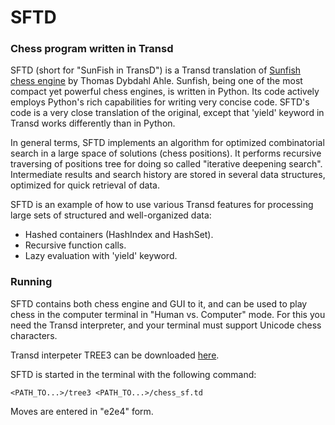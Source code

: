 # SFTD
### Chess program written in Transd

SFTD (short for "SunFish in TransD") is a Transd translation of [Sunfish chess engine](https://github.com/thomasahle/sunfish) by Thomas Dybdahl Ahle. Sunfish, being one of the most compact yet powerful chess engines, is written in Python. Its code actively employs Python's rich capabilities for writing very concise code. SFTD's code is a very close translation of the original, except that 'yield' keyword in Transd works differently than in Python.

In general terms, SFTD implements an algorithm for optimized combinatorial search in a large space of solutions (chess positions). It performs recursive traversing of positions tree for doing so called "iterative deepening search". Intermediate results and search history are stored in several data structures, optimized for quick retrieval of data.

SFTD is an example of how to use various Transd features for processing large sets of structured and well-organized data: 

* Hashed containers (HashIndex and HashSet). 
* Recursive function calls.
* Lazy evaluation with 'yield' keyword.

### Running

SFTD contains both chess engine and GUI to it, and can be used to play chess in the computer terminal in "Human vs. Computer" mode. For this you need the Transd interpreter, and your terminal must support Unicode chess characters.

Transd interpeter TREE3 can be downloaded [here](https://github.com/transd-lang/TREE3).

SFTD is started in the terminal with the following command:

```
<PATH_TO...>/tree3 <PATH_TO...>/chess_sf.td
```
Moves are entered in "e2e4" form.
